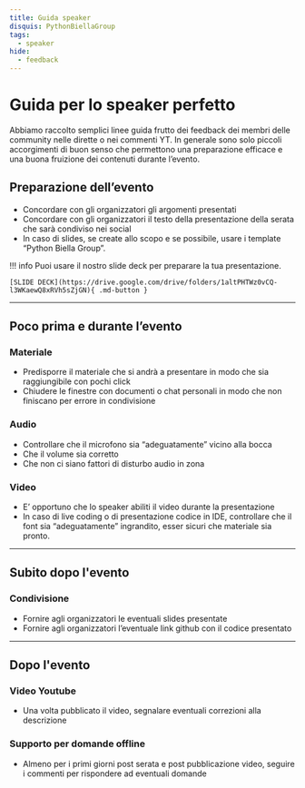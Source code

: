 ```yaml
---
title: Guida speaker
disquis: PythonBiellaGroup
tags:
  - speaker
hide:
  - feedback
---
```


# Guida per lo speaker perfetto

Abbiamo raccolto semplici linee guida frutto dei feedback dei membri delle community nelle dirette o nei commenti YT.
In generale sono solo piccoli accorgimenti di buon senso che permettono una preparazione efficace e una buona fruizione dei contenuti durante l’evento.

## **Preparazione dell’evento**

- Concordare con gli organizzatori gli argomenti presentati
- Concordare con gli organizzatori il testo della presentazione della serata che sarà condiviso nei social
- In caso di slides, se create allo scopo e se possibile, usare i template “Python Biella Group”.

!!! info
Puoi usare il nostro slide deck per preparare la tua presentazione.

    [SLIDE DECK](https://drive.google.com/drive/folders/1altPHTWz0vCQ-l3WKaewQ8xRVh5sZjGN){ .md-button }

---

## **Poco prima e durante l’evento**

### Materiale

- Predisporre il materiale che si andrà a presentare in modo che sia raggiungibile con pochi click
- Chiudere le finestre con documenti o chat personali in modo che non finiscano per errore in condivisione

### Audio

- Controllare che il microfono sia “adeguatamente” vicino alla bocca
- Che il volume sia corretto
- Che non ci siano fattori di disturbo audio in zona

### Video

- E’ opportuno che lo speaker abiliti il video durante la presentazione
- In caso di live coding o di presentazione codice in IDE, controllare che il font sia “adeguatamente” ingrandito, esser sicuri che materiale sia pronto.

---

## **Subito dopo l'evento**

### Condivisione

- Fornire agli organizzatori le eventuali slides presentate
- Fornire agli organizzatori l’eventuale link github con il codice presentato

---

## **Dopo l'evento**

### Video Youtube

- Una volta pubblicato il video, segnalare eventuali correzioni alla descrizione

### Supporto per domande offline

- Almeno per i primi giorni post serata e post pubblicazione video, seguire i commenti per rispondere ad eventuali domande
